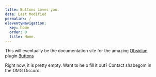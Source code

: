 ```yaml
---
title: Buttons Loves you.
date: Last Modified
permalink: /
eleventyNavigation:
  key: home
  order: 0
  title: Home.
---
```


This will eventually be the documentation site for the amazing
[Obsidian](https://obisidian.md) plugin
[Buttons](https://github.com/shabegom/buttons)

Right now, it is pretty empty. Want to help fill it out? Contact shabegom in the
OMG Discord.
